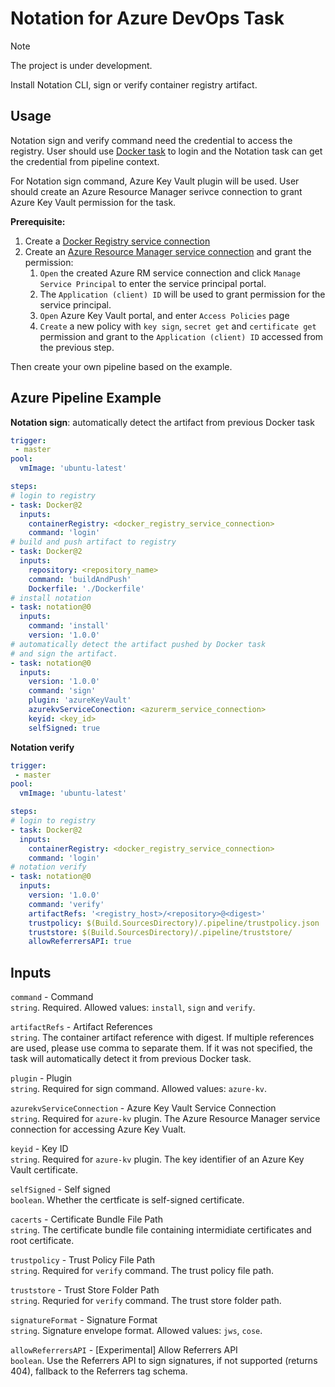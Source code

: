 # Notation for Azure DevOps Task
> [!NOTE]
> The project is under development.

Install Notation CLI, sign or verify container registry artifact.

## Usage
Notation sign and verify command need the credential to access the registry. User should use [Docker task](https://learn.microsoft.com/azure/devops/pipelines/tasks/reference/docker-v2) to login and the Notation task can get the credential from pipeline context.

For Notation sign command, Azure Key Vault plugin will be used. User should create an Azure Resource Manager serivce connection to grant Azure Key Vault permission for the task.


**Prerequisite:**
1. Create a [Docker Registry service connection](https://learn.microsoft.com/azure/devops/pipelines/library/service-endpoints?view=azure-devops&tabs=yaml#docker-registry-service-connection)
2. Create an [Azure Resource Manager service connection](https://learn.microsoft.com/azure/devops/pipelines/library/service-endpoints?view=azure-devops&tabs=yaml#azure-resource-manager-service-connection) and grant the permission:
   1. `Open` the created Azure RM service connection and click `Manage Service Principal` to enter the service principal portal.
   2. The `Application (client) ID` will be used to grant permission for the service principal.
   3. `Open` Azure Key Vault portal, and enter `Access Policies` page
   4. `Create` a new policy with `key sign`, `secret get` and `certificate get` permission and grant to the `Application (client) ID` accessed from the previous step.

Then create your own pipeline based on the example.

## Azure Pipeline Example
**Notation sign**: automatically detect the artifact from previous Docker task
```yaml
trigger:
 - master
pool: 
  vmImage: 'ubuntu-latest'

steps:
# login to registry
- task: Docker@2
  inputs:
    containerRegistry: <docker_registry_service_connection>
    command: 'login'
# build and push artifact to registry
- task: Docker@2
  inputs:
    repository: <repository_name>
    command: 'buildAndPush'
    Dockerfile: './Dockerfile'
# install notation
- task: notation@0
  inputs:
    command: 'install'
    version: '1.0.0'
# automatically detect the artifact pushed by Docker task 
# and sign the artifact.
- task: notation@0
  inputs:
    version: '1.0.0'
    command: 'sign'
    plugin: 'azureKeyVault'
    azurekvServiceConection: <azurerm_service_connection>
    keyid: <key_id>
    selfSigned: true
```

**Notation verify**
```yaml
trigger:
 - master
pool: 
  vmImage: 'ubuntu-latest'

steps:
# login to registry
- task: Docker@2
  inputs:
    containerRegistry: <docker_registry_service_connection>
    command: 'login'
# notation verify
- task: notation@0
  inputs:
    version: '1.0.0'
    command: 'verify'
    artifactRefs: '<registry_host>/<repository>@<digest>'
    trustpolicy: $(Build.SourcesDirectory)/.pipeline/trustpolicy.json
    truststore: $(Build.SourcesDirectory)/.pipeline/truststore/
    allowReferrersAPI: true
```

## Inputs
`command` - Command  
`string`. Required. Allowed values: `install`, `sign` and `verify`.

`artifactRefs` - Artifact References  
`string`. The container artifact reference with digest. If multiple references are used, please use comma to separate them. If it was not specified, the task will automatically detect it from previous Docker task.

`plugin` - Plugin  
`string`. Required for sign command. Allowed values: `azure-kv`.

`azurekvServiceConnection` - Azure Key Vault Service Connection  
`string`. Required for `azure-kv` plugin. The Azure Resource Manager service connection for accessing Azure Key Vualt.

`keyid` - Key ID  
`string`. Required for `azure-kv` plugin. The key identifier of an Azure Key Vault certificate.

`selfSigned` - Self signed  
`boolean`. Whether the certficate is self-signed certificate.

`cacerts` - Certificate Bundle File Path  
`string`. The certificate bundle file containing intermidiate certificates and root certificate.

`trustpolicy` - Trust Policy File Path  
`string`. Required for `verify` command. The trust policy file path.

`truststore` - Trust Store Folder Path  
`string`. Requried for `verify` command. The trust store folder path.

`signatureFormat` - Signature Format  
`string`. Signature envelope format. Allowed values: `jws`, `cose`.

`allowReferrersAPI` - [Experimental] Allow Referrers API  
`boolean`. Use the Referrers API to sign signatures, if not supported (returns 404), fallback to the Referrers tag schema.
